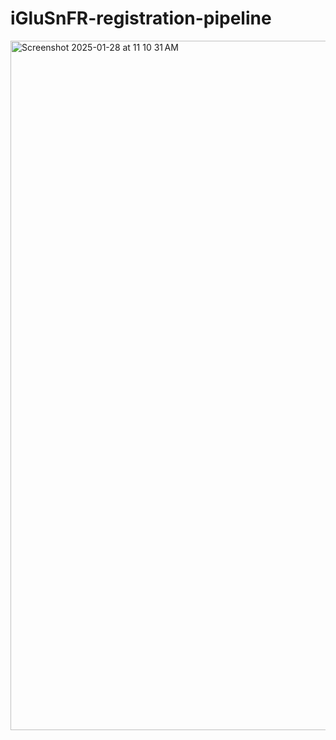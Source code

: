 # iGluSnFR-registration-pipeline

<img width="1103" alt="Screenshot 2025-01-28 at 11 10 31 AM" src="https://github.com/user-attachments/assets/d5442a35-158d-442c-a87b-4d17d9fd9626" />
